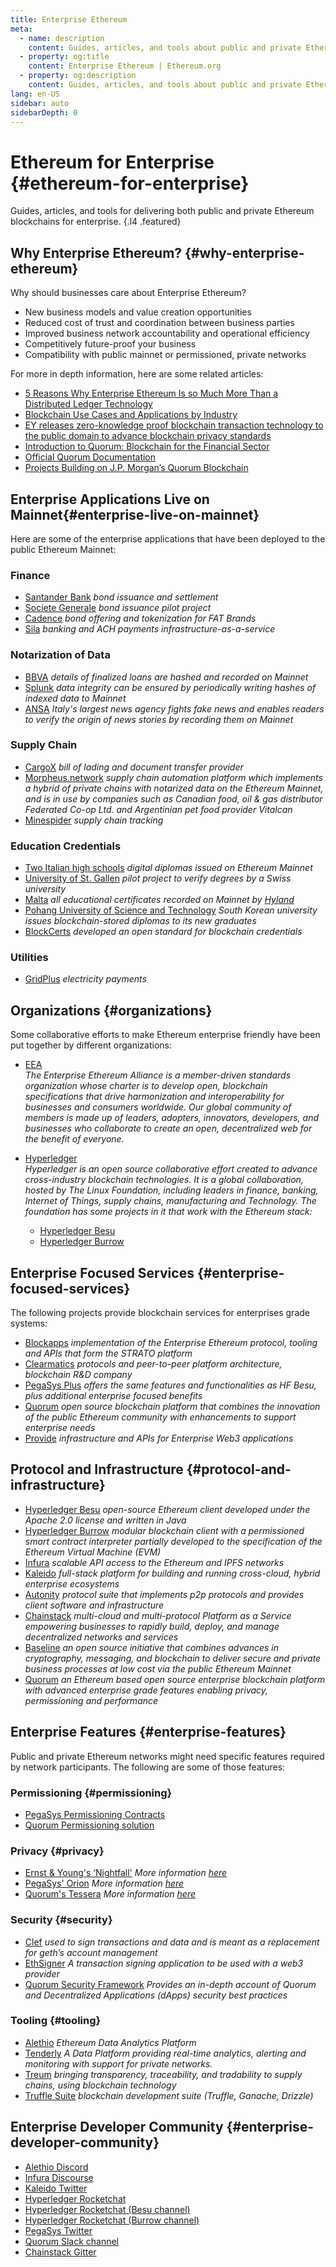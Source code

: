 ```yaml
---
title: Enterprise Ethereum
meta:
  - name: description
    content: Guides, articles, and tools about public and private Ethereum blockchains for enterprise
  - property: og:title
    content: Enterprise Ethereum | Ethereum.org
  - property: og:description
    content: Guides, articles, and tools about public and private Ethereum blockchains for enterprise
lang: en-US
sidebar: auto
sidebarDepth: 0
---
```


# Ethereum for Enterprise {#ethereum-for-enterprise}

Guides, articles, and tools for delivering both public and private Ethereum blockchains for enterprise. {.l4 .featured}

## Why Enterprise Ethereum? {#why-enterprise-ethereum}

Why should businesses care about Enterprise Ethereum?

- New business models and value creation opportunities
- Reduced cost of trust and coordination between business parties
- Improved business network accountability and operational efficiency
- Competitively future-proof your business
- Compatibility with public mainnet or permissioned, private networks

For more in depth information, here are some related articles:

- [5 Reasons Why Enterprise Ethereum Is so Much More Than a Distributed Ledger Technology](https://media.consensys.net/5-reasons-why-enterprise-ethereum-is-so-much-more-than-a-distributed-ledger-technology-c9a89db82cb5)
- [Blockchain Use Cases and Applications by Industry](https://media.consensys.net/enterprise-ethereum-blockchain-use-cases-and-applications-by-industry-3914d1210049)
- [EY releases zero-knowledge proof blockchain transaction technology to the public domain to advance blockchain privacy standards](https://www.ey.com/en_gl/news/2019/04/ey-releases-zero-knowledge-proof-blockchain-transaction-technology-to-the-public-domain-to-advance-blockchain-privacy-standards)
- [Introduction to Quorum: Blockchain for the Financial Sector](https://medium.com/blockchain-at-berkeley/introduction-to-quorum-blockchain-for-the-financial-sector-58813f84e88c)
- [Official Quorum Documentation](http://docs.goquorum.com/en/latest)
- [Projects Building on J.P. Morgan’s Quorum Blockchain](https://link.medium.com/7tAmZtjsg6)


## Enterprise Applications Live on Mainnet{#enterprise-live-on-mainnet}

Here are some of the enterprise applications that have been deployed to the public Ethereum Mainnet:

### Finance
- [Santander Bank](https://www.coindesk.com/santander-settles-both-sides-of-a-20-million-bond-trade-on-ethereum) _bond issuance and settlement_
- [Societe Generale](https://www.coindesk.com/why-french-lender-socgen-issued-a-110-million-ethereum-bond-to-itself) _bond issuance pilot project_
- [Cadence](https://www.forbes.com/sites/benjaminpirus/2019/10/09/fatburger-and-others-feed-30-million-into-ethereum-for-new-bond-offering/#513870be115b) _bond offering and tokenization for FAT Brands_
- [Sila](https://silamoney.com/) _banking and ACH payments infrastructure-as-a-service_

### Notarization of Data
- [BBVA](https://www.ledgerinsights.com/bbva-blockchain-loan-banking-tech-award/) _details of finalized loans are hashed and recorded on Mainnet_
- [Splunk](https://www.splunk.com/en_us/blog/security/the-newest-data-attack.html) _data integrity can be ensured by periodically writing hashes of indexed data to Mainnet_
- [ANSA](https://cointelegraph.com/news/italys-top-news-agency-uses-blockchain-to-fight-fake-coronavirus-news) _Italy's largest news agency fights fake news and enables readers to verify the origin of news stories by recording them on Mainnet_

### Supply Chain
- [CargoX](https://cargox.io/press-releases/full/cargox-becomes-first-public-blockchain-ethereum-bill-lading-provider-approved-international-group-pi-clubs)    _bill of lading and document transfer provider_
- [Morpheus.network](https://morpheus.network/) _supply chain automation platform which implements a hybrid of private chains with notarized data on the Ethereum Mainnet, and is in use by companies such as Canadian food, oil & gas distributor Federated Co-op Ltd. and Argentinian pet food provider Vitalcan_
- [Minespider](https://www.minespider.com/) _supply chain tracking_

### Education Credentials
- [Two Italian high schools](https://cointelegraph.com/news/two-italian-high-schools-to-issue-digital-diplomas-with-blockchain) _digital diplomas issued on Ethereum Mainnet_
- [University of St. Gallen](https://cointelegraph.com/news/swiss-university-fights-fake-diplomas-with-blockchain-technology) _pilot project to verify degrees by a Swiss university_
- [Malta](https://cointelegraph.com/news/malta-to-store-education-certificates-on-a-blockchain) _all educational certificates recorded on Mainnet by [Hyland](https://www.learningmachine.com/)_
- [Pohang University of Science and Technology](https://www.theblockcrypto.com/linked/55176/south-korean-university-issues-blockchain-stored-diplomas-amid-the-spread-of-the-coronavirus) _South Korean university issues blockchain-stored diplomas to its new graduates_
- [BlockCerts](https://www.blockcerts.org/) _developed an open standard for blockchain credentials_

### Utilities
- [GridPlus](https://blog.gridplus.io/gridplus-is-live-in-texas-efc83c814601) _electricity payments_

## Organizations {#organizations}

Some collaborative efforts to make Ethereum enterprise friendly have been put together by different organizations:

- [EEA](https://entethalliance.org/)  
  _The Enterprise Ethereum Alliance is a member-driven standards organization whose charter is to develop open, blockchain specifications that drive harmonization and interoperability for businesses and consumers worldwide. Our global community of members is made up of leaders, adopters, innovators, developers, and businesses who collaborate to create an open, decentralized web for the benefit of everyone._

- [Hyperledger](https://hyperledger.org)  
  _Hyperledger is an open source collaborative effort created to advance cross-industry blockchain technologies. It is a global collaboration, hosted by The Linux Foundation, including leaders in finance, banking, Internet of Things, supply chains, manufacturing and Technology._
  _The foundation has some projects in it that work with the Ethereum stack:_

  - [Hyperledger Besu](https://www.hyperledger.org/blog/2019/08/29/announcing-hyperledger-besu)
  - [Hyperledger Burrow](https://www.hyperledger.org/projects/hyperledger-burrow)

## Enterprise Focused Services {#enterprise-focused-services}

The following projects provide blockchain services for enterprises grade systems:

- [Blockapps](https://blockapps.net/) _implementation of the Enterprise Ethereum protocol, tooling and APIs that form the STRATO platform_
- [Clearmatics](https://www.clearmatics.com/about) _protocols and peer-to-peer platform architecture, blockchain R&D company_
- [PegaSys Plus](https://pegasys.tech/enterprise/) _offers the same features and functionalities as HF Besu, plus additional enterprise focused benefits_
- [Quorum](https://www.goquorum.com/) _open source blockchain platform that combines the innovation of the public Ethereum community with enhancements to support enterprise needs_
- [Provide](https://provide.services/) _infrastructure and APIs for Enterprise Web3 applications_

## Protocol and Infrastructure {#protocol-and-infrastructure}

- [Hyperledger Besu](https://www.hyperledger.org/projects/besu) _open-source Ethereum client developed under the Apache 2.0 license and written in Java_
- [Hyperledger Burrow](https://www.hyperledger.org/projects/hyperledger-burrow) _modular blockchain client with a permissioned smart contract interpreter partially developed to the specification of the Ethereum Virtual Machine (EVM)_
- [Infura](https://infura.io/) _scalable API access to the Ethereum and IPFS networks_
- [Kaleido](https://kaleido.io/) _full-stack platform for building and running cross-cloud, hybrid enterprise ecosystems_
- [Autonity](https://www.clearmatics.com/about/) _protocol suite that implements p2p protocols and provides client software and infrastructure_
- [Chainstack](https://chainstack.com/) _multi-cloud and multi-protocol Platform as a Service empowering businesses to rapidly build, deploy, and manage decentralized networks and services_
- [Baseline](https://www.baseline-protocol.org/) _an open source initiative that combines advances in cryptography, messaging, and blockchain to deliver secure and private business processes at low cost via the public Ethereum Mainnet_
- [Quorum](https://github.com/jpmorganchase/quorum) _an Ethereum based open source enterprise blockchain platform with advanced enterprise grade features enabling privacy, permissioning and performance_

## Enterprise Features {#enterprise-features}

Public and private Ethereum networks might need specific features required by network participants. The following are some of those features:

### Permissioning {#permissioning}

- [PegaSys Permissioning Contracts](https://github.com/PegaSysEng/permissioning-smart-contracts)
- [Quorum Permissioning solution](http://docs.goquorum.com/en/latest/Permissioning/Overview/)

### Privacy {#privacy}

- [Ernst & Young's ‘Nightfall'](https://github.com/EYBlockchain/nightfall)
  _More information [here](https://bravenewcoin.com/insights/ernst-and-young-rolls-out-'nightfall-to-enable-private-transactions-on)_
- [PegaSys' Orion](https://docs.pantheon.pegasys.tech/en/stable/Concepts/Privacy/Privacy-Overview/)
  _More information [here](https://pegasys.tech/privacy-in-pantheon-how-it-works-and-why-your-enterprise-should-care/)_
- [Quorum's Tessera](https://docs.goquorum.com/en/latest/Privacy/Tessera/Tessera/) _More information [here](http://docs.goquorum.com/en/latest/Privacy/Lifecycle-of-a-private-transaction/)_

### Security {#security}

- [Clef](https://github.com/ethereum/go-ethereum/tree/master/cmd/clef) _used to sign transactions and data and is meant as a replacement for geth’s account management_
- [EthSigner](https://gitter.im/PegaSysEng/EthSigner) _A transaction signing application to be used with a web3 provider_
- [Quorum Security Framework](http://docs.goquorum.com/en/latest/Security/Framework/Overview/) _Provides an in-depth account of Quorum and Decentralized Applications (dApps) security best practices_

### Tooling {#tooling}

- [Alethio](https://aleth.io/) _Ethereum Data Analytics Platform_
- [Tenderly](https://tenderly.dev/) _A Data Platform providing real-time analytics, alerting and monitoring with support for private networks._
- [Treum](https://treum.io/) _bringing transparency, traceability, and tradability to supply chains, using blockchain technology_
- [Truffle Suite](https://trufflesuite.com) _blockchain development suite (Truffle, Ganache, Drizzle)_

## Enterprise Developer Community {#enterprise-developer-community}

- [Alethio Discord](https://discord.gg/d2t8NuU)
- [Infura Discourse](https://community.infura.io/)
- [Kaleido Twitter](https://twitter.com/Kaleido_io)
- [Hyperledger Rocketchat](https://chat.hyperledger.org/)
- [Hyperledger Rocketchat (Besu channel)](https://chat.hyperledger.org/channel/besu)
- [Hyperledger Rocketchat (Burrow channel)](https://chat.hyperledger.org/channel/burrow)
- [PegaSys Twitter](https://twitter.com/PegaSysEng)
- [Quorum Slack channel](http://bit.ly/quorum-slack)
- [Chainstack Gitter](https://gitter.im/chainstack/Lobby)
